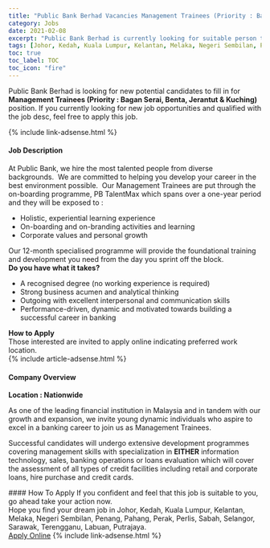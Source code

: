 ```yaml
---
title: "Public Bank Berhad Vacancies Management Trainees (Priority : Bagan Serai, Benta, Jerantut & Kuching)" 
category: Jobs 
date: 2021-02-08 
excerpt: "Public Bank Berhad is currently looking for suitable person to fill in the Management Trainees (Priority : Bagan Serai, Benta, Jerantut & Kuching) which based in Johor, Kedah, Kuala Lumpur, Kelantan, Melaka, Negeri Sembilan, Penang, Pahang, Perak, Perlis, Sabah, Selangor, Sarawak, Terengganu, Labuan, Putrajaya" 
tags: [Johor, Kedah, Kuala Lumpur, Kelantan, Melaka, Negeri Sembilan, Penang, Pahang, Perak, Perlis, Sabah, Selangor, Sarawak, Terengganu, Labuan, Putrajaya] 
toc: true 
toc_label: TOC 
toc_icon: "fire" 
--- 
```


<p>Public Bank Berhad is looking for new potential candidates to fill in for <b>Management Trainees (Priority : Bagan Serai, Benta, Jerantut & Kuching)</b> position. If you currently looking for new job opportunities and qualified with the job desc, feel free to apply this job.
</p>{% include link-adsense.html %} 
<div><div><h4>Job Description</h4></div><div><div><span><div><div><div>At Public Bank, we hire the most talented people from diverse backgrounds.&#160; We are committed to helping you develop your career in the best environment possible.&#160; Our Management Trainees are put through the on-boarding programme, PB TalentMax which spans over a one-year period and they will be exposed to :</div><ul><li>Holistic, experiential learning experience</li><li>On-boarding and on-branding activities and learning</li><li>Corporate values and personal growth</li></ul><div>Our 12-month specialised programme will provide the foundational training and development you need from the day you sprint off the block.</div><div><strong>Do you have what it takes?</strong></div><ul><li>A recognised degree (no working experience is required)</li><li>Strong business acumen and analytical thinking</li><li>Outgoing with excellent interpersonal and communication skills</li><li>Performance-driven, dynamic and motivated towards building a successful career in banking</li></ul><div><div><strong>How to Apply</strong></div><div>Those interested are invited to apply online indicating preferred work location.</div></div></div></div></span></div></div></div> 
{% include article-adsense.html %} 
<div><div><h4>Company Overview</h4></div><div><div><span><div>
<b>Location : Nationwide</b>
<p>
	As one of the leading financial institution in Malaysia and in tandem with our growth and expansion, we invite young dynamic individuals who aspire to excel in a banking career to join us as Management Trainees.</p>
<p>
	Successful candidates will undergo extensive development programmes covering management skills with specialization in <b>EITHER</b> information technology, sales, banking operations or loans evaluation which will cover the assessment of all types of credit facilities including retail and corporate loans, hire purchase and credit cards.</p></div></span></div></div></div> 
#### How To Apply 
If you confident and feel that this job is suitable to you, go ahead take your action now. <br/> 
Hope you find your dream job in Johor, Kedah, Kuala Lumpur, Kelantan, Melaka, Negeri Sembilan, Penang, Pahang, Perak, Perlis, Sabah, Selangor, Sarawak, Terengganu, Labuan, Putrajaya. <br/> 
<a href="https://www.jobstreet.com.my/en/job/management-trainees-priority-:-bagan-serai-benta-jerantut-kuching-4475448?jobId=jobstreet-my-job-4475448&" class="btn btn--info" target="_blank" rel="nofollow noopenner">Apply Online</a> 
{% include link-adsense.html %} 